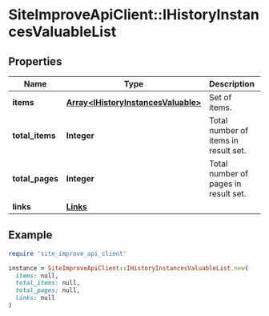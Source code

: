 # SiteImproveApiClient::IHistoryInstancesValuableList

## Properties

| Name | Type | Description | Notes |
| ---- | ---- | ----------- | ----- |
| **items** | [**Array&lt;IHistoryInstancesValuable&gt;**](IHistoryInstancesValuable.md) | Set of items. |  |
| **total_items** | **Integer** | Total number of items in result set. |  |
| **total_pages** | **Integer** | Total number of pages in result set. |  |
| **links** | [**Links**](Links.md) |  | [optional] |

## Example

```ruby
require 'site_improve_api_client'

instance = SiteImproveApiClient::IHistoryInstancesValuableList.new(
  items: null,
  total_items: null,
  total_pages: null,
  links: null
)
```

